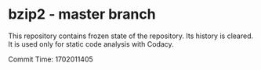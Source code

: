 # bzip2 - master branch

This repository contains frozen state of the repository.
Its history is cleared. It is used only for static code
analysis with Codacy.

Commit Time: 1702011405